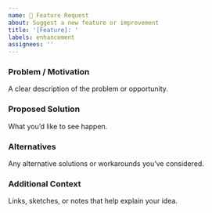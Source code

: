 ```yaml
---
name: 🚀 Feature Request
about: Suggest a new feature or improvement
title: '[Feature]: '
labels: enhancement
assignees: ''
---
```


### Problem / Motivation

A clear description of the problem or opportunity.

### Proposed Solution

What you’d like to see happen.

### Alternatives

Any alternative solutions or workarounds you’ve considered.

### Additional Context

Links, sketches, or notes that help explain your idea.
